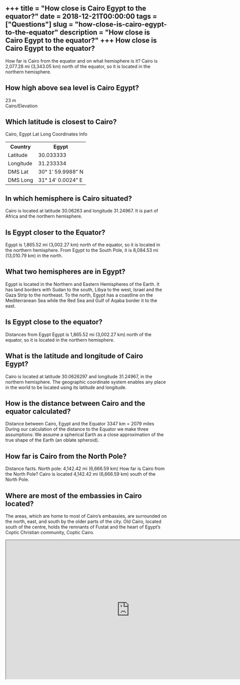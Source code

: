 +++
title = "How close is Cairo Egypt to the equator?"
date = 2018-12-21T00:00:00
tags = ["Questions"]
slug = "how-close-is-cairo-egypt-to-the-equator"
description = "How close is Cairo Egypt to the equator?"
+++
How close is Cairo Egypt to the equator?
----------------------------------------

How far is Cairo from the equator and on what hemisphere is it? Cairo is 2,077.28 mi (3,343.05 km) north of the equator, so it is located in the northern hemisphere.

How high above sea level is Cairo Egypt?
----------------------------------------

23 m  
Cairo/Elevation

Which latitude is closest to Cairo?
-----------------------------------

Cairo, Egypt Lat Long Coordinates Info

<table><tr><th>Country</th><th>Egypt</th></tr><tr><td>Latitude</td><td>30.033333</td></tr><tr><td>Longitude</td><td>31.233334</td></tr><tr><td>DMS Lat</td><td>30° 1′ 59.9988” N</td></tr><tr><td>DMS Long</td><td>31° 14′ 0.0024” E</td></tr></table>

In which hemisphere is Cairo situated?
--------------------------------------

Cairo is located at latitude 30.06263 and longitude 31.24967. It is part of Africa and the northern hemisphere.

Is Egypt closer to the Equator?
-------------------------------

Egypt is 1,865.52 mi (3,002.27 km) north of the equator, so it is located in the northern hemisphere. From Egypt to the South Pole, it is 8,084.53 mi (13,010.79 km) in the north.

What two hemispheres are in Egypt?
----------------------------------

Egypt is located in the Northern and Eastern Hemispheres of the Earth. It has land borders with Sudan to the south, Libya to the west, Israel and the Gaza Strip to the northeast. To the north, Egypt has a coastline on the Mediterranean Sea while the Red Sea and Gulf of Aqaba border it to the east.

Is Egypt close to the equator?
------------------------------

Distances from Egypt Egypt is 1,865.52 mi (3,002.27 km) north of the equator, so it is located in the northern hemisphere.

What is the latitude and longitude of Cairo Egypt?
--------------------------------------------------

Cairo is located at latitude 30.0626297 and longitude 31.24967, in the northern hemisphere. The geographic coordinate system enables any place in the world to be located using its latitude and longitude.

How is the distance between Cairo and the equator calculated?
-------------------------------------------------------------

Distance between Cairo, Egypt and the Equator 3347 km = 2079 miles During our calculation of the distance to the Equator we make three assumptions: We assume a spherical Earth as a close approximation of the true shape of the Earth (an oblate spheroid).

How far is Cairo from the North Pole?
-------------------------------------

Distance facts. North pole: 4,142.42 mi (6,666.59 km) How far is Cairo from the North Pole? Cairo is located 4,142.42 mi (6,666.59 km) south of the North Pole.

Where are most of the embassies in Cairo located?
-------------------------------------------------

The areas, which are home to most of Cairo’s embassies, are surrounded on the north, east, and south by the older parts of the city. Old Cairo, located south of the centre, holds the remnants of Fustat and the heart of Egypt’s Coptic Christian community, Coptic Cairo.

<iframe allow="accelerometer; autoplay; clipboard-write; encrypted-media; gyroscope; picture-in-picture" allowfullscreen="" class="__youtube_prefs__  epyt-is-override  no-lazyload" data-no-lazy="1" data-origheight="433" data-origwidth="770" data-skipgform_ajax_framebjll="" height="433" id="_ytid_76942" loading="lazy" src="https://www.youtube.com/embed/Bur_gWE4BWU?enablejsapi=1&autoplay=0&cc_load_policy=0&cc_lang_pref=&iv_load_policy=1&loop=0&modestbranding=0&rel=1&fs=1&playsinline=0&autohide=2&theme=dark&color=red&controls=1&" title="YouTube player" width="770"></iframe>